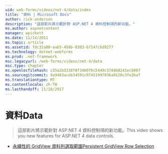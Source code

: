```yaml
---
uid: web-forms/videos/net-4/data/index
title: "資料 | Microsoft Docs"
author: rick-anderson
description: "這部影片將示範針對 ASP.NET 4 資料控制項的新功能。"
ms.author: aspnetcontent
manager: wpickett
ms.date: 11/14/2011
ms.topic: article
ms.assetid: fdc32a00-aab5-458b-8303-67147cbd9277
ms.technology: dotnet-webforms
ms.prod: .net-framework
msc.legacyurl: /web-forms/videos/net-4/data
msc.type: chapter
ms.openlocfilehash: c35a2b5338f8f34b076c5449c3784b8241ecb807
ms.sourcegitcommit: 9a9483aceb34591c97451997036a9120c3fe2baf
ms.translationtype: MT
ms.contentlocale: zh-TW
ms.lasthandoff: 11/10/2017
---
```

<a name="data"></a><span data-ttu-id="30044-103">資料</span><span class="sxs-lookup"><span data-stu-id="30044-103">Data</span></span>
====================
> <span data-ttu-id="30044-104">這部影片將示範針對 ASP.NET 4 資料控制項的新功能。</span><span class="sxs-lookup"><span data-stu-id="30044-104">This video shows you new features for ASP.NET 4 data controls.</span></span>


- [<span data-ttu-id="30044-105">永續性的 GridView 資料列選取範圍</span><span class="sxs-lookup"><span data-stu-id="30044-105">Persistent GridView Row Selection</span></span>](aspnet-4-quick-hit-persistent-gridview-row-selection.md)
